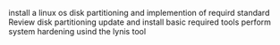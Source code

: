 install a linux os 
    disk partitioning and implemention of requird standard 
    Review disk partitioning 
    update and install basic required tools 
    perform system hardening usind the lynis tool

